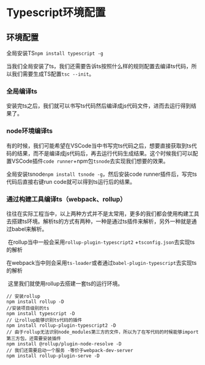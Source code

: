 # Typescript环境配置

## 环境配置

全局安装TS`npm install typescript -g`

​       当我们全局安装了ts，我们还需要告诉ts按照什么样的规则配置去编译ts代码，所以我们需要生成TS配置`tsc --init`。

### 全局编译ts

​       安装完ts之后，我们就可以书写ts代码然后编译成js代码文件，进而去运行得到结果了。

### node环境编译ts

​       有的时候，我们可能希望在VSCode当中书写完ts代码之后，想要直接获取到ts代码的结果，而不是编译成js代码后，再去运行代码生成结果。这个时候我们可以配置VSCode插件`code runner`+npm包`tsnode`去实现我们想要的效果。

全局安装tsnode`npm install tsnode -g`，然后安装code runner插件后，写完ts代码后直接右键run code就可以得到ts运行后的结果。

### 通过构建工具编译ts（webpack、rollup）

​        往往在实际工程当中，以上两种方式并不是太常用，更多的我们都会使用构建工具去搭建ts环境。解析ts的方式有两种，一种是通过ts插件来解析，另外一种就是通过babel来解析。

​       在rollup当中一般会采用`rollup-plugin-typescript2` +`tsconfig.json`去实现ts的解析

​       在webpack当中则会采用`ts-loader`或者通过`babel-plugin-typescript`去实现ts的解析

​       这里我们就使用rollup去搭建一套ts的运行环境。

```shell
// 安装rollup
npm install rollup -D
//安装项目级别的ts
npm install typescript -D
// 让rollup能够识别ts代码的插件
npm install rollup-plugin-typescript2 -D
// 由于rollup无法识别node_modules第三方的文件，所以为了在写代码的时候能够import第三方包，还需要安装插件
npm install @rollup/plugin-node-resolve -D
// 我们还需要启动一个服务 -等价于webpack-dev-server
npm install rollup-plugin-serve -D
```



